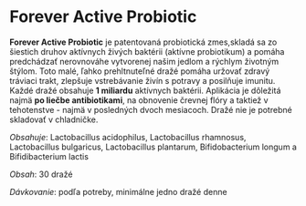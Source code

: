 Forever Active Probiotic
========================

**Forever Active Probiotic** je patentovaná probiotická zmes,skladá sa zo
šiestich druhov aktívnych živých baktérii (aktívne probiotikum) a pomáha
predchádzať nerovnováhe vytvorenej našim jedlom a rýchlym životným štýlom. Toto
malé, ľahko prehltnuteľné dražé pomáha uržovať zdravý tráviaci trakt, zlepšuje
vstrebávanie živín s potravy a posilňuje imunitu. Každé dražé obsahuje **1
miliardu** aktívnych baktérii. Aplikácia je dôležitá najmä **po liečbe
antibiotikami**, na obnovenie črevnej flóry a taktiež v tehotenstve - najmä v
posledných dvoch mesiacoch. Dražé nie je potrebné skladovať v chladničke.

*Obsahuje*: Lactobacillus acidophilus, Lactobacillus rhamnosus, Lactobacillus
bulgaricus, Lactobacillus plantarum, Bifidobacterium longum a Bifidibacterium
lactis

*Obsah*: 30 dražé

*Dávkovanie*: podľa potreby, minimálne jedno dražé denne


